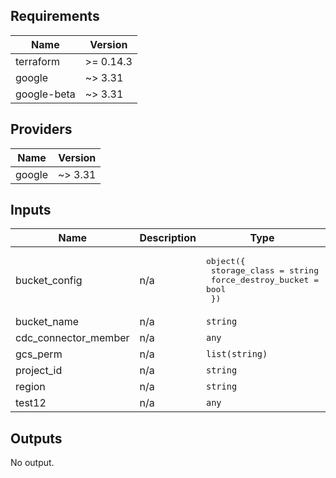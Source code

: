 <!-- BEGINNING OF PRE-COMMIT-TERRAFORM DOCS HOOK -->
## Requirements

| Name | Version |
|------|---------|
| terraform | >= 0.14.3 |
| google | ~> 3.31 |
| google-beta | ~> 3.31 |

## Providers

| Name | Version |
|------|---------|
| google | ~> 3.31 |

## Inputs

| Name | Description | Type | Default | Required |
|------|-------------|------|---------|:--------:|
| bucket\_config | n/a | <pre>object({<br>    storage_class        = string<br>    force_destroy_bucket = bool<br>  })</pre> | n/a | yes |
| bucket\_name | n/a | `string` | n/a | yes |
| cdc\_connector\_member | n/a | `any` | n/a | yes |
| gcs\_perm | n/a | `list(string)` | n/a | yes |
| project\_id | n/a | `string` | n/a | yes |
| region | n/a | `string` | n/a | yes |
| test12 | n/a | `any` | n/a | yes |

## Outputs

No output.

<!-- END OF PRE-COMMIT-TERRAFORM DOCS HOOK -->
